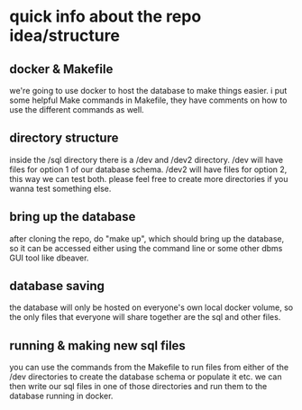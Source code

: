 # quick info about the repo idea/structure

## docker & Makefile

we're going to use docker to host the database to make things easier.
i put some helpful Make commands in Makefile,
they have comments on how to use the different commands as well.

## directory structure

inside the /sql directory there is a /dev and /dev2 directory.
/dev will have files for option 1 of our database schema.
/dev2 will have files for option 2, this way we can test both.
please feel free to create more directories if you wanna test something else.

## bring up the database

after cloning the repo, do "make up", which should bring up the database,
so it can be accessed either using the command line
or some other dbms GUI tool like dbeaver.

## database saving

the database will only be hosted on everyone's own local docker volume,
so the only files that everyone will share together are the sql and other files.

## running & making new sql files

you can use the commands from the Makefile to run files from either of the
/dev directories to create the database schema or populate it etc.
we can then write our sql files in one of those directories and
run them to the database running in docker.
